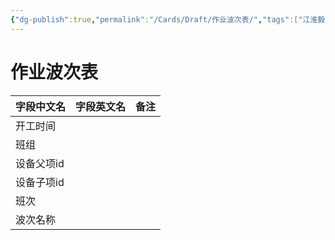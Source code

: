 ```yaml
---
{"dg-publish":true,"permalink":"/Cards/Draft/作业波次表/","tags":["江淮毅昌/蝶创I-MES/MES"]}
---
```



# 作业波次表

| **字段中文名** | **字段英文名** | **备注** |
| --------- | --------- | ------ |
| 开工时间      |           |        |
| 班组        |           |        |
| 设备父项id    |           |        |
| 设备子项id    |           |        |
| 班次        |           |        |
| 波次名称      |           |        |
